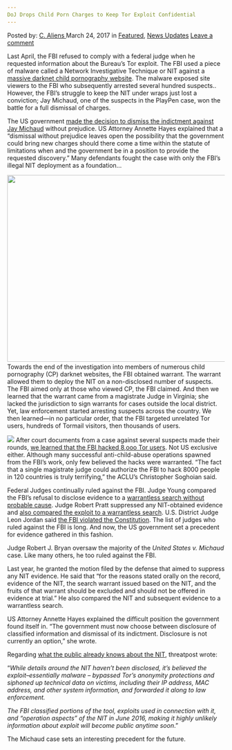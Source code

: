 ```yaml
---
DoJ Drops Child Porn Charges to Keep Tor Exploit Confidential
---
```

<article class="post-listing post-18765 post type-post status-publish format-standard has-post-thumbnail hentry 
 tag-charges tag-child tag-confidential tag-doj tag-drops tag-exploit tag-porn 
<div class="post-inner">
<span>Posted by: <a href="https://www.deepdotweb.com/author/caliens/" title="">C. Aliens </a></span>
<span>March 24, 2017</span>
<span>in <a href="https://www.deepdotweb.com/category/deepdot-news/" rel="category tag">Featured</a>, <a href="https://www.deepdotweb.com/category/news-updates/" rel="category tag">News Updates</a></span>
<span><a href="https://www.deepdotweb.com/2017/03/24/doj-drops-child-porn-charges-keep-tor-exploit-confidential/#respond">Leave a comment</a></span>


<p>Last April, the FBI refused to comply with a federal judge when he requested information about the Bureau’s Tor exploit. The FBI used a piece of malware called a Network Investigative Technique or NIT against a <a href="https://www.deepdotweb.com/tag/playpen/">massive darknet child pornography website</a>. The malware exposed site viewers to the FBI who subsequently arrested several hundred suspects.. However, the FBI&#8217;s struggle to keep the NIT under wraps just lost a conviction; Jay Michaud, one of the suspects in the PlayPen case, won the battle for a full dismissal of charges.</p>
<p>The US government <a href="https://www.documentcloud.org/documents/3482329-Michaud-motion-to-dismiss.html">made the decision to dismiss the indictment against Jay Michaud</a> without prejudice. US Attorney Annette Hayes explained that a “dismissal without prejudice leaves open the possibility that the government could bring new charges should there come a time within the statute of limitations when and the government be in a position to provide the requested discovery.” Many defendants fought the case with only the FBI&#8217;s illegal NIT deployment as a foundation&#8230;</p>
<p><img class="wp-image-18771 aligncenter" src="/imgs/2017/03/word-image-12.jpeg" width="957" height="431" srcset="/imgs/2017/03/word-image-12.jpeg 1133w, /imgs/2017/03/word-image-12-300x135.jpeg 300w, /imgs/2017/03/word-image-12-1024x461.jpeg 1024w" sizes="(max-width: 957px) 100vw, 957px" /> Towards the end of the investigation into members of numerous child pornography (CP) darknet websites, the FBI obtained warrant. The warrant allowed them to deploy the NIT on a non-disclosed number of suspects. The FBI aimed only at those who viewed CP, the FBI claimed. And then we learned that the warrant came from a magistrate Judge in Virginia; she lacked the jurisdiction to sign warrants for cases outside the local district. Yet, law enforcement started arresting suspects across the country. We then learned—in no particular order, that the FBI targeted unrelated Tor users, hundreds of Tormail visitors, then thousands of users.</p>
<p><img class="wp-image-18772 aligncenter" src="/imgs/2017/03/word-image-13.jpeg" srcset="/imgs/2017/03/word-image-13.jpeg 554w, /imgs/2017/03/word-image-13-300x133.jpeg 300w" sizes="(max-width: 554px) 100vw, 554px" /> After court documents from a case against several suspects made their rounds, <a href="https://www.deepdotweb.com/2016/12/01/fbi-hacked-8000-computers-120-countries-single-warrant/">we learned that the FBI hacked 8,ooo Tor users</a>. Not US exclusive either. Although many successful anti-child-abuse operations spawned from the FBI&#8217;s work, only few believed the hacks were warranted. “The fact that a single magistrate judge could authorize the FBI to hack 8000 people in 120 countries is truly terrifying,” the ACLU&#8217;s Christopher Soghoian said.</p>
<p>Federal Judges continually ruled against the FBI. Judge Young compared the FBI&#8217;s refusal to disclose evidence to a <a href="https://www.deepdotweb.com/2016/04/22/judge-rules-warrant-used-playpen-investigation-not-valid/">warrantless search without probable cause</a>. Judge Robert Pratt suppressed any NIT-obtained evidence and <a href="https://www.deepdotweb.com/2016/09/29/third-judge-rules-fbis-playpen-warrant-invalid/">also compared the exploit to a warrantless search</a>. U.S. District Judge Leon Jordan said <a href="https://www.deepdotweb.com/2016/10/26/knoxville-federal-judge-rules-fbi-playpen-case/">the FBI violated the Constitution</a>. The list of judges who ruled against the FBI is long. And now, the US government set a precedent for evidence gathered in this fashion.</p>
<p>Judge Robert J. Bryan oversaw the majority of the <em>United States v. Michaud</em> case. Like many others, he too ruled against the FBI.</p>
<p>Last year, he granted the motion filed by the defense that aimed to suppress any NIT evidence. He said that “for the reasons stated orally on the record, evidence of the NIT, the search warrant issued based on the NIT, and the fruits of that warrant should be excluded and should not be offered in evidence at trial.” He also compared the NIT and subsequent evidence to a warrantless search.</p>
<p>US Attorney Annette Hayes explained the difficult position the government found itself in. “The government must now choose between disclosure of classified information and dismissal of its indictment. Disclosure is not currently an option,” she wrote.</p>
<p>Regarding <a href="https://threatpost.com/doj-dismisses-playpen-case-to-keep-tor-hack-private/124102/">what the public already knows about the NIT</a>, threatpost wrote:</p>
<p>“<em>While details around the NIT haven’t been disclosed, it’s believed the exploit–essentially malware – bypassed Tor’s anonymity protections and siphoned up technical data on victims, including their IP address, MAC address, and other system information, and forwarded it along to law enforcement.</em></p>
<p><em>The FBI classified portions of the tool, exploits used in connection with it, and “operation aspects” of the NIT in June 2016, making it highly unlikely information about exploit will become public anytime soon</em>.”</p>
<p>The Michaud case sets an interesting precedent for the future.</p>
</div>
<span style="display:none"><a href="https://www.deepdotweb.com/tag/charges/" rel="tag">charges</a> <a href="https://www.deepdotweb.com/tag/child/" rel="tag">child</a> <a href="https://www.deepdotweb.com/tag/confidential/" rel="tag">confidential</a> <a href="https://www.deepdotweb.com/tag/doj/" rel="tag">doj</a> <a href="https://www.deepdotweb.com/tag/drops/" rel="tag">drops</a> <a href="https://www.deepdotweb.com/tag/exploit/" rel="tag">exploit</a> <a href="https://www.deepdotweb.com/tag/porn/" rel="tag">porn</a> <a href="https://www.deepdotweb.com/tag/tor/" rel="tag">tor</a></span> <span style="display:none" class="updated">2017-03-24<a href="https://www.deepdotweb.com/author/caliens/" title="Posts by C. Aliens" rel="author">C. Aliens</a></strong></div>
</div>
</article>

